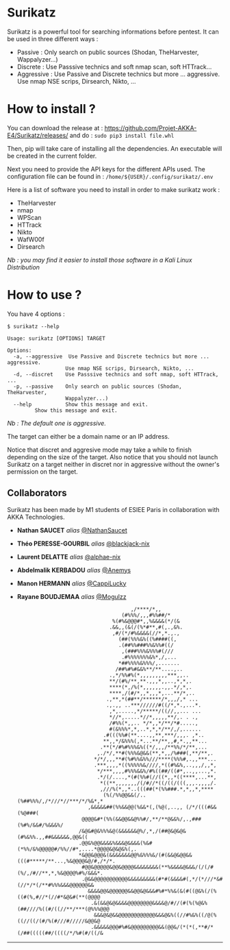 # Surikatz
Surikatz is a powerful tool for searching informations before pentest. It can be used in three different ways :
- Passive     : Only search on public sources (Shodan, TheHarvester, Wappalyzer...)
- Discrete    : Use Passsive technics and soft nmap scan, soft HTTrack...
- Aggressive  : Use Passive and Discrete technics but more ... aggressive. Use nmap NSE scrips, Dirsearch, Nikto, ...

# How to install ?
You can download the release at : https://github.com/Projet-AKKA-E4/Surikatz/releases/ and do :
`sudo pip3 install file.whl`

Then, pip will take care of installing all the dependencies. An executable will be created in the current folder. 

Next you need to provide the API keys for the different APIs used. The configuration file can be found in : `/home/${USER}/.config/surikatz/.env`

Here is a list of software you need to install in order to make surikatz work :
* TheHarvester
* nmap
* WPScan
* HTTrack
* Nikto
* WafW00f
* Dirsearch

*Nb : you may find it easier to install those software in a Kali Linux Distribution*

# How to use ?
You have 4 options :
```
$ surikatz --help

Usage: surikatz [OPTIONS] TARGET

Options:
  -a, --aggressive  Use Passive and Discrete technics but more ... aggressive.
                   Use nmap NSE scrips, Dirsearch, Nikto, ...
  -d, --discret    Use Passsive technics and soft nmap, soft HTTrack, ...
  -p, --passive    Only search on public sources (Shodan, TheHarvester,
                   Wappalyzer...)
  --help           Show this message and exit.
         Show this message and exit.
```
*Nb : The default one is aggressive.*

The target can either be a domain name or an IP address.

Notice that discret and aggresive mode may take a while to finish depending on the size of the target.
Also notice that you should not launch Surikatz on a target neither in discret nor in aggressive without the owner's permission on the target.  
                                                                                                                        
## Collaborators
Surikatz has been made by M1 students of ESIEE Paris in collaboration with AKKA Technologies.
  - **Nathan SAUCET** _alias_ [@NathanSaucet](https://github.com/NathanSaucet)
  - **Théo PERESSE-GOURBIL** _alias_ [@blackjack-nix](https://github.com/blackjack-nix)
  - **Laurent DELATTE** _alias_ [@alphae-nix](https://github.com/alphae-nix)
  - **Abdelmalik KERBADOU** _alias_ [@Anemys](https://github.com/Anemys)
  - **Manon HERMANN** _alias_ [@CappiLucky](https://github.com/CappiLucky)
  - **Rayane BOUDJEMAA** _alias_ [@Mogulzz](https://github.com/Mogulzz)

                                             ,/****/*,,                                                                 
                                          (#%%%/,,,#%%##/*                                                              
                                       %(#%&@@@#*,,%&&&&(*/(&                                                           
                                      .&&,,(&(/(%*#**,#(,.,&%.                                                          
                                       ,#/(*/#%&&&&(//*,*.,.,                                                           
                                         (##(%%%&%((%####((,                                                            
                                         .(##%%###%%&%%#((/                                                             
                                          ,(###%%%&%%%#(///                                                             
                                          .#%%%%%%%&%*,/,...                                                            
                                         *##%%%%&%%%/,.......                                                           
                                        /##%#%#&&%**/**....,..                                                          
                                      .,*/%%#%(*,,,,,,,,,***,,..                                                        
                                      **/(#%/**,**.,,,*,,..,*,*,.                                                       
                                      ****(*,/%(*,,,,,,.,,.*/,*,.                                                       
                                      ****,/(#/*,,*,,,*,...**/*,..                                                      
                                     .,**,*(##**/******/*,,,/,* ...                                                     
                                     .,.,, ..***//////#((/*,*.,...*.                                                    
                                      ,*,.....,*/*****/((//,,... ...                                                    
                                      *//*,.....*//*,,,,,**/,. . .,                                                     
                                      /#%%(*,,.. */*,,*/**/*#.....,                                                     
                                      #(&%%%*,*,..*,*,*/**/,/,......                                                    
                                    .#(((%%#(**....,,**,***/,,,. ,*..                                                   
                                    **,,*/&%%%(,*...**/**,,#,*.,,**...                                                  
                                   .**(*/#%#%%%&%((*/,,,/**%%/*/**,...                                                  
                                  ,./*/,**#(%%%&@&&(**,*,,/%###(,**/**,.                                                
                                 */*/,,,**#(%#%%&%%///****(%%%#,.,,***...                                               
                                 .***,,,,*((%%%%%&////,*((#%&%,..,,,/,,*,                                               
                                  */***,,,,#%%%&&%/#%((##/((#*,..,,...,*.                                               
                                  .*/(/....,*(#(%%#(//((*,,*((****,...**,                                               
                                   *((**,,,,,,,/(/#//*((/((/(((,,,.,,,,/.                                               
                                   ,///%(*,,*..(((##(*(%%###.*,*,,*,****                                                
                                    (%(/%%@@&&(/..(%##%%%/,/*///*//***/*/%&*,*                                          
                               ,&&&&&##(%%&&@@(%&&*(,(%@(,..,, (/*/(((#&&(%@###(                                        
                             @@@@&#*(%%(&&@@&&@%%#/,**/**@&&%/,.,###(%#%/&&#/%&&&%/                                     
                            /&@&#@&%%%&@(&&&&&&@%/,*,/(##@&@&@&(#%&%%.,,##&&&&&&,@@&((                                  
                            .@@&%@@&&&&%&&&@&&&&(%&#(*%%/&%@@@@@#/%%//#*,....*@@@@&@&@&%(,.                             
                            *&@@&@@@&(&&&&&&&@@%&%%%&/(#(&&@&@@&&(((#*****/**...,%&@@@@&@/#,/*/*.                       
                             #@@&@@@@@&@@&@@@@&&&&&&&&(**%&&&&@&&&/(/(/#(%/,/#//**,*,%&@@@@%#%/&&&*.                    
                             .@&&@@@@@@@@@@@&&&&&&&&&(#*#(&&&&#(,*/(*///*&#(//*/*(/**#%%%&&&@@@@@@&&                    
                               &&&&@@&@@@@@@&&@@&@&&&#%#*%%&(&(#((@&%(/(%((#(%,#//*(//#*&@&#(**(@@@@                    
                                .&(&&@&@&&&&@@@@@@@@&&&&@/#//(#(%(%@&%(##////%((#/((//**/***(@%%%@@@                    
                                 &&&@&@&&@@@@@@@@@@@@&&&@&%((//#%&%((/@(%((//((/(#/%(#///#/////&@@&@                    
                                .&&&&&@@@#%#&@@@@@@@@@&&(@@&/(*(*(,**#/*(/##(((((##/((((/*/%#(#/((/&                    

_____
